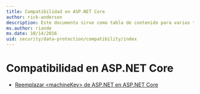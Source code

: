 ```yaml
---
title: Compatibilidad en ASP.NET Core
author: rick-anderson
description: Este documento sirve como tabla de contenido para varios temas de compatibilidad de protección de datos de ASP.NET Core.
ms.author: riande
ms.date: 10/14/2016
uid: security/data-protection/compatibility/index
---
```

# <a name="compatibility-in-aspnet-core"></a>Compatibilidad en ASP.NET Core

* [Reemplazar \<machineKey> de ASP.NET en ASP.NET Core](xref:security/data-protection/compatibility/replacing-machinekey)
